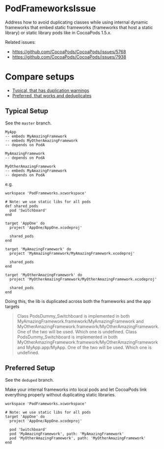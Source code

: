 # PodFrameworksIssue

Address how to avoid duplicating classes while using internal dynamic frameworks that embed static frameworks (frameworks that host a static library) or static library pods like in CocoaPods 1.5.x.

Related issues:
 - https://github.com/CocoaPods/CocoaPods/issues/5768
 - https://github.com/CocoaPods/CocoaPods/issues/7938
 
# Compare setups

- [Typical, that has duplication warnings](https://github.com/rob-keepsafe/PodFrameworksIssue#typical-setup)
- [Preferred, that works and deduplicates](https://github.com/rob-keepsafe/PodFrameworksIssue#preferred-setup)

## Typical Setup

See the `master` branch.

```
MyApp
-- embeds MyAmazingFramework
-- embeds MyOtherAmazingFramework
-- depends on PodA

MyAmazingFramework
-- depends on PodA

MyOtherAmazingFramework
-- embeds MyAmazingFramework
-- depends on PodA
```

e.g.

```
workspace 'PodFrameworks.xcworkspace'

# Note: we use static libs for all pods
def shared_pods
  pod 'Switchboard'
end

target 'AppOne' do
  project 'AppOne/AppOne.xcodeproj'

  shared_pods
end

target 'MyAmazingFramework' do
  project 'MyAmazingFramework/MyAmazingFramework.xcodeproj'

  shared_pods
end

target 'MyOtherAmazingFramework' do
  project 'MyOtherAmazingFramework/MyOtherAmazingFramework.xcodeproj'

  shared_pods
end
```

Doing this, the lib is duplicated across both the frameworks and the app targets
>Class PodsDummy_Switchboard is implemented in both MyAmazingFramework.framework/MyAmazingFramework and MyOtherAmazingFramework.framework/MyOtherAmazingFramework. One of the two will be used. Which one is undefined.
>Class PodsDummy_Switchboard is implemented in both MyOtherAmazingFramework.framework/MyOtherAmazingFramework and MyApp.app/MyApp. One of the two will be used. Which one is undefined.

## Preferred Setup

See the `deduped` branch.

Make your internal frameworks into local pods and let CocoaPods link everything properly without duplicating static libraries.

```
workspace 'PodFrameworks.xcworkspace'

# Note: we use static libs for all pods
target 'AppOne' do
  project 'AppOne/AppOne.xcodeproj'

  pod 'Switchboard'
  pod 'MyAmazingFramework', path: 'MyAmazingFramework'
  pod 'MyOtherAmazingFramework', path: 'MyOtherAmazingFramework'
end
```
